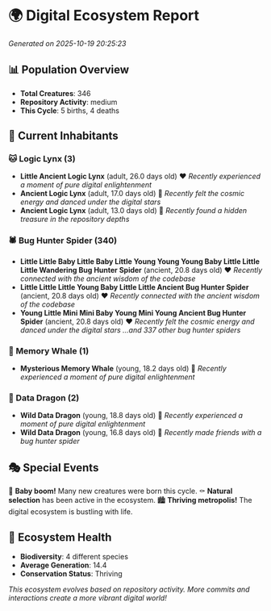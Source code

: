 # 🌍 Digital Ecosystem Report
*Generated on 2025-10-19 20:25:23*

## 📊 Population Overview
- **Total Creatures**: 346
- **Repository Activity**: medium
- **This Cycle**: 5 births, 4 deaths

## 👥 Current Inhabitants

### 🐱 Logic Lynx (3)
- **Little Ancient Logic Lynx** (adult, 26.0 days old) ❤️
  *Recently experienced a moment of pure digital enlightenment*
- **Ancient Logic Lynx** (adult, 17.0 days old) 💛
  *Recently felt the cosmic energy and danced under the digital stars*
- **Ancient Logic Lynx** (adult, 13.0 days old) 💚
  *Recently found a hidden treasure in the repository depths*

### 🕷️ Bug Hunter Spider (340)
- **Little Little Baby Little Baby Little Young Young Young Baby Little Little Little Wandering Bug Hunter Spider** (ancient, 20.8 days old) ❤️
  *Recently connected with the ancient wisdom of the codebase*
- **Little Little Little Young Baby Little Little Ancient Bug Hunter Spider** (ancient, 20.8 days old) ❤️
  *Recently connected with the ancient wisdom of the codebase*
- **Young Little Mini Mini Baby Young Mini Young Ancient Bug Hunter Spider** (ancient, 20.8 days old) ❤️
  *Recently felt the cosmic energy and danced under the digital stars*
  *...and 337 other bug hunter spiders*

### 🐋 Memory Whale (1)
- **Mysterious Memory Whale** (young, 18.2 days old) 💚
  *Recently experienced a moment of pure digital enlightenment*

### 🐉 Data Dragon (2)
- **Wild Data Dragon** (young, 18.8 days old) 💚
  *Recently experienced a moment of pure digital enlightenment*
- **Wild Data Dragon** (young, 16.8 days old) 💛
  *Recently made friends with a bug hunter spider*

## 🎭 Special Events

🎉 **Baby boom!** Many new creatures were born this cycle.
⚰️ **Natural selection** has been active in the ecosystem.
🏙️ **Thriving metropolis!** The digital ecosystem is bustling with life.

## 🔬 Ecosystem Health
- **Biodiversity**: 4 different species
- **Average Generation**: 14.4
- **Conservation Status**: Thriving

*This ecosystem evolves based on repository activity. More commits and interactions create a more vibrant digital world!*
